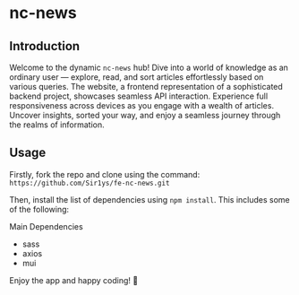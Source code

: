 # nc-news

## Introduction

Welcome to the dynamic `nc-news` hub! Dive into a world of knowledge as an ordinary user — explore, read, and sort articles effortlessly based on various queries. The website, a frontend representation of a sophisticated backend project, showcases seamless API interaction. Experience full responsiveness across devices as you engage with a wealth of articles. Uncover insights, sorted your way, and enjoy a seamless journey through the realms of information.

## Usage

Firstly, fork the repo and clone using the command: `https://github.com/Sir1ys/fe-nc-news.git`

Then, install the list of dependencies using `npm install`. This includes some of the following:

Main Dependencies

- sass
- axios
- mui

Enjoy the app and happy coding! 🐙
